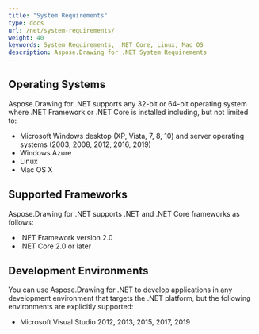 ```yaml
---
title: "System Requirements"
type: docs
url: /net/system-requirements/
weight: 40
keywords: System Requirements, .NET Core, Linux, Mac OS
description: Aspose.Drawing for .NET System Requirements
---
```


## **Operating Systems**
Aspose.Drawing for .NET supports any 32-bit or 64-bit operating system where .NET Framework or .NET Core is installed including, but not limited to:

- Microsoft Windows desktop (XP, Vista, 7, 8, 10) and server operating systems (2003, 2008, 2012, 2016, 2019)
- Windows Azure
- Linux
- Mac OS X
## **Supported Frameworks**
Aspose.Drawing for .NET supports .NET and .NET Core frameworks as follows:

- .NET Framework version 2.0
- .NET Core 2.0 or later
## **Development Environments**
You can use Aspose.Drawing for .NET to develop applications in any development environment that targets the .NET platform, but the following environments are explicitly supported:

- Microsoft Visual Studio 2012, 2013, 2015, 2017, 2019
